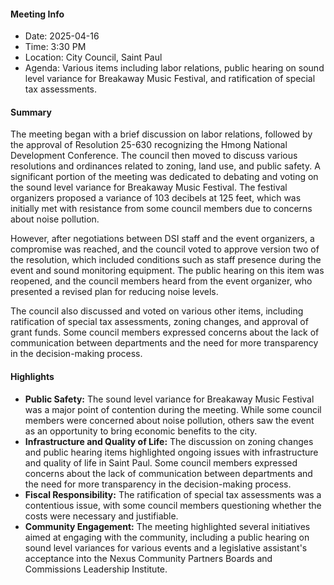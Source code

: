 #### Meeting Info
* Date: 2025-04-16
* Time: 3:30 PM
* Location: City Council, Saint Paul
* Agenda: Various items including labor relations, public hearing on sound level variance for Breakaway Music Festival, and ratification of special tax assessments.

#### Summary

The meeting began with a brief discussion on labor relations, followed by the approval of Resolution 25-630 recognizing the Hmong National Development Conference. The council then moved to discuss various resolutions and ordinances related to zoning, land use, and public safety. A significant portion of the meeting was dedicated to debating and voting on the sound level variance for Breakaway Music Festival. The festival organizers proposed a variance of 103 decibels at 125 feet, which was initially met with resistance from some council members due to concerns about noise pollution.

However, after negotiations between DSI staff and the event organizers, a compromise was reached, and the council voted to approve version two of the resolution, which included conditions such as staff presence during the event and sound monitoring equipment. The public hearing on this item was reopened, and the council members heard from the event organizer, who presented a revised plan for reducing noise levels.

The council also discussed and voted on various other items, including ratification of special tax assessments, zoning changes, and approval of grant funds. Some council members expressed concerns about the lack of communication between departments and the need for more transparency in the decision-making process.

#### Highlights

* **Public Safety:** The sound level variance for Breakaway Music Festival was a major point of contention during the meeting. While some council members were concerned about noise pollution, others saw the event as an opportunity to bring economic benefits to the city.
* **Infrastructure and Quality of Life:** The discussion on zoning changes and public hearing items highlighted ongoing issues with infrastructure and quality of life in Saint Paul. Some council members expressed concerns about the lack of communication between departments and the need for more transparency in the decision-making process.
* **Fiscal Responsibility:** The ratification of special tax assessments was a contentious issue, with some council members questioning whether the costs were necessary and justifiable.
* **Community Engagement:** The meeting highlighted several initiatives aimed at engaging with the community, including a public hearing on sound level variances for various events and a legislative assistant's acceptance into the Nexus Community Partners Boards and Commissions Leadership Institute.

